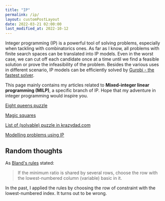 ```yaml
---
title: "IP"
permalink: /ip/
layout: customPostLayout
date: 2022-03-21 02:00:00
last_modified_at: 2022-10-12
---
```


Integer programming (IP) is a powerful tool of solving problems, especially when tackling with combinatorics ones. As far as I know, all problems with finite search spaces can be translated into IP models. Even in the worst case, we can cut off each candidate once at a time until we find a feasible solution or prove the infeasibility of the problem. Besides the various uses in different scenario, IP models can be efficiently solved by [Gurobi - the fastest solver](https://www.gurobi.com/).

This page mainly contains my articles related to **Mixed-integer linear programming (MILP)**, a specific branch of IP. Hope that my adventure in integer programming would inspire you.

[Eight queens puzzle](/mathematics/IP-adventure-eight-queen-puzzle/)

[Magic squares](/mathematics/IP-adventure-magic-squares/)

[List of (solvable) puzzle in krazydad.com](/mathematics/list-of-solvable-puzzles-in-krazydad-dot-com/)

[Modelling problems using IP](/mathematics/modelling-problems-using-IP/)


## Random thoughts

As [Bland's rules](https://en.wikipedia.org/wiki/Bland%27s_rule) stated:

> If the minimum ratio is shared by several rows, choose the row with the lowest-numbered column (variable) basic in it.

In the past, I applied the rules by choosing the row of constraint with the lowest-numbered index. It turns out to be wrong.
